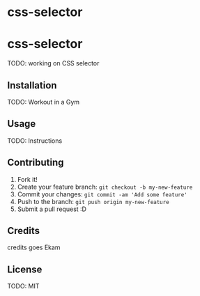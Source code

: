 # css-selector
# css-selector
TODO: working on CSS selector
## Installation
TODO: Workout in a Gym
## Usage
TODO: Instructions
## Contributing
1. Fork it!
2. Create your feature branch: `git checkout -b my-new-feature`
3. Commit your changes: `git commit -am 'Add some feature'`
4. Push to the branch: `git push origin my-new-feature`
5. Submit a pull request :D

## Credits
credits goes Ekam
## License
TODO: MIT